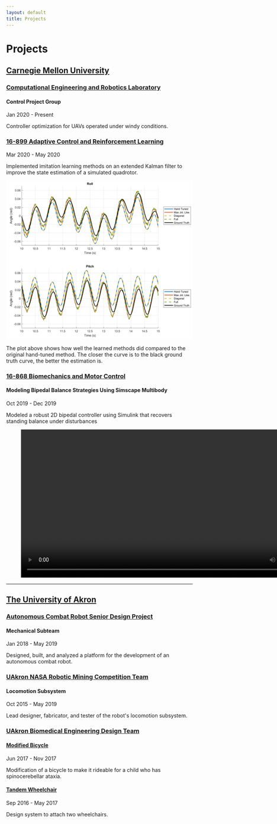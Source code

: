 ```yaml
---
layout: default
title: Projects
---
```


# Projects

## [Carnegie Mellon University](#carnegie-mellon-university)

### [Computational Engineering and Robotics Laboratory](#computational-engineering-and-robotics-laboratory)

#### Control Project Group
Jan 2020 - Present

Controller optimization for UAVs operated under windy conditions.

### [16-899 Adaptive Control and Reinforcement Learning](#16-899-adaptive-control-and-reinforcement-learning)
Mar 2020 - May 2020

Implemented imitation learning methods on an extended Kalman filter to improve the state estimation of a simulated quadrotor.

![Pitch Plot](/assets/img/projects/offset.png)

The plot above shows how well the learned methods did compared to the original hand-tuned method. The closer the curve is to the black 
ground truth curve, the better the estimation is.

### [16-868 Biomechanics and Motor Control](#16-868-biomechanics-and-motor-control)

#### Modeling Bipedal Balance Strategies Using Simscape Multibody
Oct 2019 - Dec 2019

Modeled a robust 2D bipedal controller using Simulink that recovers standing balance under disturbances

<!-- Embedded Video -->
<figure class="video_container" style="text-align: center;">
    <video controls="false" allowfullscreen="false" loop="true" autoplay="true" width="auto" height="400px">
        <source src="/assets/img/projects/stepping.webm">
        Your browser does not support HTML5 videos.
    </video>
</figure>

---

## [The University of Akron](#the-university-of-akron)

### [Autonomous Combat Robot Senior Design Project](#autonomous-combat-robot-senior-design-project)

#### Mechanical Subteam
Jan 2018 - May 2019

Designed, built, and analyzed a platform for the development of an autonomous combat robot.

### [UAkron NASA Robotic Mining Competition Team](#uakron-nasa-robotic-mining-competition-team)

#### Locomotion Subsystem

Oct 2015 - May 2019

Lead designer, fabricator, and tester of the robot's locomotion subsystem. 

### [UAkron Biomedical Engineering Design Team](#uakron-biomedical-engineering-design-team)

#### [Modified Bicycle](http://fox8.com/2017/12/06/norton-six-year-old-gets-to-ride-a-bike-thanks-to-biomed-students-engineers/)

Jun 2017 - Nov 2017

Modification of a bicycle to make it rideable for a child who has spinocerebellar ataxia.

#### [Tandem Wheelchair](http://fox8.com/2017/08/11/university-of-akron-students-design-unique-wheelchair-to-help-two-children/)

Sep 2016 - May 2017

Design system to attach two wheelchairs.
